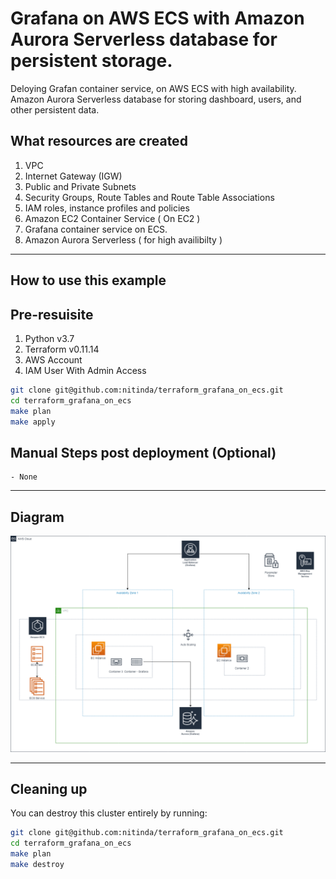 # Grafana on AWS ECS with Amazon Aurora Serverless database for persistent storage.

Deloying Grafan container service, on AWS ECS with high availability. Amazon Aurora Serverless database for storing dashboard, users, and other persistent data.


## What resources are created

1. VPC
2. Internet Gateway (IGW)
3. Public and Private Subnets
4. Security Groups, Route Tables and Route Table Associations
5. IAM roles, instance profiles and policies
6. Amazon EC2 Container Service ( On EC2 )
7. Grafana container service on ECS.
9. Amazon Aurora Serverless ( for high availibilty )

----

## How to use this example

## Pre-resuisite

1. Python v3.7
2. Terraform v0.11.14
3. AWS Account
4. IAM User With Admin Access


```bash
git clone git@github.com:nitinda/terraform_grafana_on_ecs.git
cd terraform_grafana_on_ecs
make plan
make apply
```


## Manual Steps post deployment (Optional)

```
- None

```

----

## Diagram

![Diagram](./images/AWS-ECS-Grafana.png)


----

## Cleaning up

You can destroy this cluster entirely by running:

```bash
git clone git@github.com:nitinda/terraform_grafana_on_ecs.git
cd terraform_grafana_on_ecs
make plan
make destroy
```